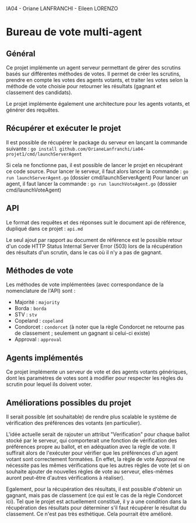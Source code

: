 IA04 - Oriane LANFRANCHI - Eileen LORENZO
#  Bureau de vote multi-agent

## Général
Ce projet implémente un agent serveur permettant de gérer des scrutins basés sur différentes méthodes de votes. Il permet de créer les scrutins, prendre en compte les votes des agents votants, et traiter les votes selon la méthode de vote choisie pour retourner les résultats (gagnant et classement des candidats).

Le projet implémente également une architecture pour les agents votants, et générer des requêtes.

## Récupérer et exécuter le projet
Il est possible de récupérer le package du serveur en lançant la commande suivante :
`go install github.com/OrianeLanfranchi/ia04-projet1/cmd/launchServerAgent`

Si cela ne fonctionne pas, il est possible de lancer le projet en récupérant ce code source.
Pour lancer le serveur, il faut alors lancer la commande :
`go run launchServerAgent.go` (dossier cmd/launchServerAgent)
Pour lancer un agent, il faut lancer la commande :
`go run launchVoteAgent.go` (dossier cmd/launchVoteAgent)

## API
Le format des requêtes et des réponses suit le document api de référence, dupliqué dans ce projet : `api.md`

Le seul ajout par rapport au document de référence est le possible retour d'un code HTTP Status Internal Server Error (503) lors de la récupération des résultats d'un scrutin, dans le cas où il n'y a pas de gagnant.

## Méthodes de vote
Les méthodes de vote implémentées (avec correspondance de la nomenclature de l'API) sont :
* Majorité : `majority`
* Borda : `borda`
* STV : `stv`
* Copeland : `copeland`
* Condorcet : `condorcet` (à noter que la règle Condorcet ne retourne pas de classement ; seulement un gagnant si celui-ci existe)
* Approval : `approval`

## Agents implémentés
Ce projet implémente un serveur de vote et des agents votants génériques, dont les paramètres de votes sont à modifier pour respecter les règles du scrutin pour lequel ils doivent voter.

## Améliorations possibles du projet
Il serait possible (et souhaitable) de rendre plus scalable le système de vérification des préférences des votants (en particulier).

L'idée actuelle serait de rajouter un attribut "Verification" pour chaque ballot stocké par le serveur, qui comporterait une fonction de vérification des préférences propre au ballot, et en adéquation avec la règle de vote. Il suffirait alors de l'exécuter pour vérifier que les préférences d'un agent votant sont correctement formatées. En effet, la règle de vote Approval ne nécessite pas les mêmes vérifications que les autres règles de vote (et si on souhaite ajouter de nouvelles règles de vote au serveur, elles-mêmes auront peut-être d'autres vérifications à réaliser).

Egalement, pour la récupération des résultats, il est possible d'obtenir un gagnant, mais pas de classement (ce qui est le cas de la règle Condorcet ici). Tel que le projet est actuellement constitué, il y a une condition dans la récupération des résultats pour déterminer s'il faut récupérer le résultat du classement. Ce n'est pas très esthétique. Cela pourrait être amélioré.